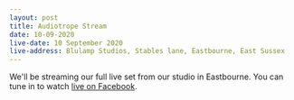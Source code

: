 ```yaml
---
layout: post
title: Audiotrope Stream
date: 10-09-2020
live-date: 10 September 2020
live-address: Blulamp Studios, Stables lane, Eastbourne, East Sussex
---
```


We'll be streaming our full live set from our studio in Eastbourne. You can tune in to watch [live on Facebook](https://www.facebook.com/greatfireband/live). 
